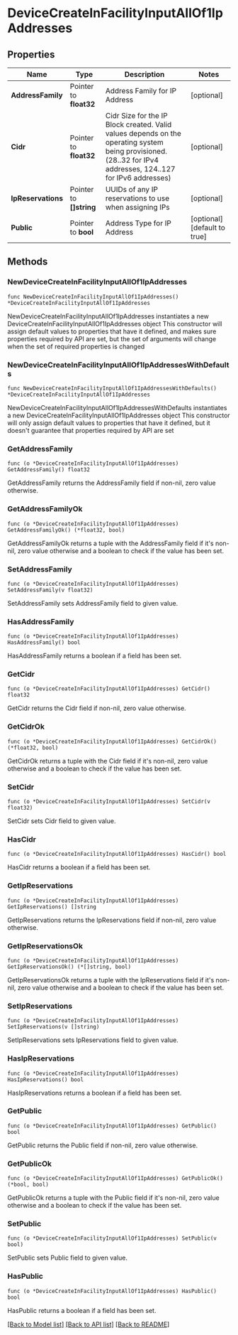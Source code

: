 # DeviceCreateInFacilityInputAllOf1IpAddresses

## Properties

Name | Type | Description | Notes
------------ | ------------- | ------------- | -------------
**AddressFamily** | Pointer to **float32** | Address Family for IP Address | [optional] 
**Cidr** | Pointer to **float32** | Cidr Size for the IP Block created. Valid values depends on the operating system being provisioned. (28..32 for IPv4 addresses, 124..127 for IPv6 addresses) | [optional] 
**IpReservations** | Pointer to **[]string** | UUIDs of any IP reservations to use when assigning IPs | [optional] 
**Public** | Pointer to **bool** | Address Type for IP Address | [optional] [default to true]

## Methods

### NewDeviceCreateInFacilityInputAllOf1IpAddresses

`func NewDeviceCreateInFacilityInputAllOf1IpAddresses() *DeviceCreateInFacilityInputAllOf1IpAddresses`

NewDeviceCreateInFacilityInputAllOf1IpAddresses instantiates a new DeviceCreateInFacilityInputAllOf1IpAddresses object
This constructor will assign default values to properties that have it defined,
and makes sure properties required by API are set, but the set of arguments
will change when the set of required properties is changed

### NewDeviceCreateInFacilityInputAllOf1IpAddressesWithDefaults

`func NewDeviceCreateInFacilityInputAllOf1IpAddressesWithDefaults() *DeviceCreateInFacilityInputAllOf1IpAddresses`

NewDeviceCreateInFacilityInputAllOf1IpAddressesWithDefaults instantiates a new DeviceCreateInFacilityInputAllOf1IpAddresses object
This constructor will only assign default values to properties that have it defined,
but it doesn't guarantee that properties required by API are set

### GetAddressFamily

`func (o *DeviceCreateInFacilityInputAllOf1IpAddresses) GetAddressFamily() float32`

GetAddressFamily returns the AddressFamily field if non-nil, zero value otherwise.

### GetAddressFamilyOk

`func (o *DeviceCreateInFacilityInputAllOf1IpAddresses) GetAddressFamilyOk() (*float32, bool)`

GetAddressFamilyOk returns a tuple with the AddressFamily field if it's non-nil, zero value otherwise
and a boolean to check if the value has been set.

### SetAddressFamily

`func (o *DeviceCreateInFacilityInputAllOf1IpAddresses) SetAddressFamily(v float32)`

SetAddressFamily sets AddressFamily field to given value.

### HasAddressFamily

`func (o *DeviceCreateInFacilityInputAllOf1IpAddresses) HasAddressFamily() bool`

HasAddressFamily returns a boolean if a field has been set.

### GetCidr

`func (o *DeviceCreateInFacilityInputAllOf1IpAddresses) GetCidr() float32`

GetCidr returns the Cidr field if non-nil, zero value otherwise.

### GetCidrOk

`func (o *DeviceCreateInFacilityInputAllOf1IpAddresses) GetCidrOk() (*float32, bool)`

GetCidrOk returns a tuple with the Cidr field if it's non-nil, zero value otherwise
and a boolean to check if the value has been set.

### SetCidr

`func (o *DeviceCreateInFacilityInputAllOf1IpAddresses) SetCidr(v float32)`

SetCidr sets Cidr field to given value.

### HasCidr

`func (o *DeviceCreateInFacilityInputAllOf1IpAddresses) HasCidr() bool`

HasCidr returns a boolean if a field has been set.

### GetIpReservations

`func (o *DeviceCreateInFacilityInputAllOf1IpAddresses) GetIpReservations() []string`

GetIpReservations returns the IpReservations field if non-nil, zero value otherwise.

### GetIpReservationsOk

`func (o *DeviceCreateInFacilityInputAllOf1IpAddresses) GetIpReservationsOk() (*[]string, bool)`

GetIpReservationsOk returns a tuple with the IpReservations field if it's non-nil, zero value otherwise
and a boolean to check if the value has been set.

### SetIpReservations

`func (o *DeviceCreateInFacilityInputAllOf1IpAddresses) SetIpReservations(v []string)`

SetIpReservations sets IpReservations field to given value.

### HasIpReservations

`func (o *DeviceCreateInFacilityInputAllOf1IpAddresses) HasIpReservations() bool`

HasIpReservations returns a boolean if a field has been set.

### GetPublic

`func (o *DeviceCreateInFacilityInputAllOf1IpAddresses) GetPublic() bool`

GetPublic returns the Public field if non-nil, zero value otherwise.

### GetPublicOk

`func (o *DeviceCreateInFacilityInputAllOf1IpAddresses) GetPublicOk() (*bool, bool)`

GetPublicOk returns a tuple with the Public field if it's non-nil, zero value otherwise
and a boolean to check if the value has been set.

### SetPublic

`func (o *DeviceCreateInFacilityInputAllOf1IpAddresses) SetPublic(v bool)`

SetPublic sets Public field to given value.

### HasPublic

`func (o *DeviceCreateInFacilityInputAllOf1IpAddresses) HasPublic() bool`

HasPublic returns a boolean if a field has been set.


[[Back to Model list]](../README.md#documentation-for-models) [[Back to API list]](../README.md#documentation-for-api-endpoints) [[Back to README]](../README.md)


